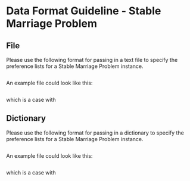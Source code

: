 # Data Format Guideline - Stable Marriage Problem

## File

Please use the following format for passing in a text file to specify the preference lists for a Stable Marriage Problem instance.



```txt

```

An example file could look like this:

```txt

```

which is a case with 

## Dictionary

Please use the following format for passing in a dictionary to specify the preference lists for a Stable Marriage Problem instance.



```txt

```

An example file could look like this:

```txt

```

which is a case with 